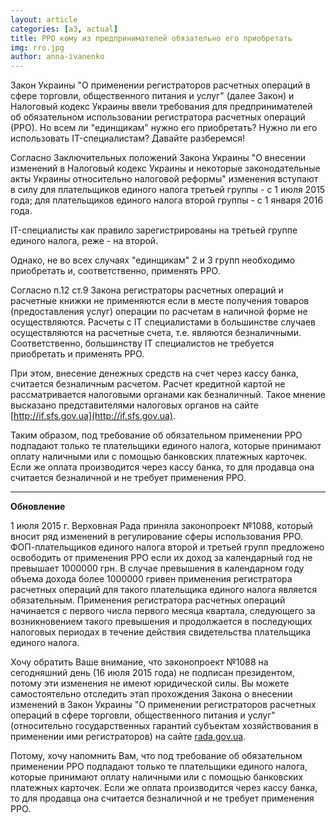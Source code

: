```yaml
---
layout: article
categories: [a3, actual]
title: РРО кому из предпринимателей обязательно его приобретать
img: rro.jpg
author: anna-ivanenko
---
```

Закон Украины "О применении регистраторов расчетных операций в сфере торговли, общественного питания и услуг" (далее Закон) и Налоговый кодекс Украины ввели требования для предпринимателей об обязательном использовании регистратора расчетных операций (РРО). Но всем ли  "единщикам" нужно его приобретать? Нужно ли его использовать IT-специалистам? Давайте разберемся!

Согласно Заключительных положений Закона Украины "О внесении изменений в Налоговый кодекс Украины и некоторые законодательные акты Украины относительно налоговой реформы" изменения вступают в силу для плательщиков единого налога третьей группы - с 1 июля 2015 года; для плательщиков единого налога второй группы - с 1 января 2016 года. 

IT-специалисты как правило зарегистрированы на третьей группе единого налога, реже - на второй.

Однако, не во всех случаях "единщикам" 2 и 3 групп необходимо приобретать и, соответственно, применять РРО.

Согласно п.12 ст.9 Закона регистраторы расчетных операций и расчетные книжки не применяются если в месте получения товаров (предоставления услуг) операции по расчетам в наличной форме не осуществляются. Расчеты с IT специалистами в большинстве случаев осуществляются на расчетные счета, т.е. являются безналичными. Соответственно, большинству IT специалистов не требуется приобретать и применять РРО.

При этом, внесение денежных средств на счет через кассу банка, считается безналичным расчетом. Расчет кредитной картой не рассматривается налоговыми органами как безналичный. Такое мнение высказано представителями налоговых органов на  сайте [http://if.sfs.gov.ua](http://if.sfs.gov.ua).
	
Таким образом, под требование об обязательном применении РРО подпадают только те плательщики единого налога, которые принимают оплату наличными или с помощью банковских платежных карточек. Если же оплата производится через кассу банка, то для продавца она считается безналичной и не требует применения РРО.
_______________________________
**Обновление**

1 июля 2015 г. Верховная Рада приняла законопроект №1088, который вносит ряд изменений в регулирование сферы использования РРО. ФОП-плательщиков единого налога второй и третьей групп предложено освободить от применения РРО если их доход за календарный год не превышает 1000000 грн. В случае превышения в календарном году объема дохода более 1000000 гривен применения регистратора расчетных операций для такого плательщика единого налога является обязательным. Применения регистратора расчетных операций начинается с первого числа первого месяца квартала, следующего за возникновением такого превышения и продолжается в последующих налоговых периодах в течение действия свидетельства плательщика единого налога.

Хочу обратить Ваше внимание, что законопроект №1088 на сегодняшний день (16 июля 2015 года) не подписан президентом, потому эти изменения не имеют юридической силы. Вы можете самостоятельно отследить этап прохождения Закона о внесении изменений в Закон Украины "О применении регистраторов расчетных операций в сфере торговли, общественного питания и услуг" (относительно государственных гарантий субъектам хозяйствования в применении ими регистраторов) на сайте [rada.gov.ua](http://rada.gov.ua).

Потому, хочу напомнить Вам, что под требование об обязательном применении РРО подпадают только те плательщики единого налога, которые принимают оплату наличными или с помощью банковских платежных карточек. Если же оплата производится через кассу банка, то для продавца она считается безналичной и не требует применения РРО.


